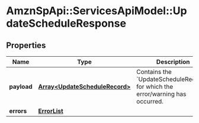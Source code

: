 # AmznSpApi::ServicesApiModel::UpdateScheduleResponse

## Properties
Name | Type | Description | Notes
------------ | ------------- | ------------- | -------------
**payload** | [**Array&lt;UpdateScheduleRecord&gt;**](UpdateScheduleRecord.md) | Contains the &#x60;UpdateScheduleRecords&#x60; for which the error/warning has occurred. | [optional] 
**errors** | [**ErrorList**](ErrorList.md) |  | [optional] 

